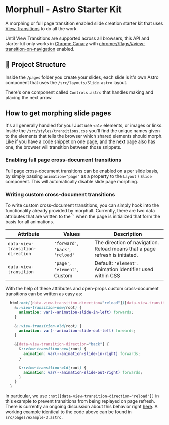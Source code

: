 # Morphull - Astro Starter Kit

A morphing or full page transition enabled slide creation starter kit that uses [View Transitions](https://developer.mozilla.org/en-US/docs/Web/API/View_Transitions_API) to do all the work. 

Until View Transitions are supported across all browsers, this API and starter kit only works in [Chrome Canary](https://www.google.com/chrome/canary/) with [chrome://flags/#view-transition-on-navigation](chrome://flags/#view-transition-on-navigation) enabled.

## 🚀 Project Structure

Inside the `/pages` folder you create your slides, each slide is it's own Astro component that uses the `/src/layouts/Slide.astro` layout.

There's one component called `Controls.astro` that handles making and placing the next arrow.

## How to get morphing slide pages

It's all generally handled for you! Just use `<h1>` elements, or images or links. Inside the `/src/styles/transitions.css` you'll find the unique names given to the elements that tells the browser which shared elements should morph. Like if you have a code snippet on one page, and the next page also has one, the browser will transition between those snippets.

### Enabling full page cross-document transitions

Full page cross-document transitions can be enabled on a per slide basis, by simply passing `animation="page"` as a property to the `Layout` / `Slide` component. This will automatically disable slide page morphing.

### Writing custom cross-document transitions

To write custom cross-document transitions, you can simply hook into the functionality already provided by morphull. Currently, there are two data attributes that are written to the `<html>' when the page is initialized that form the basis for all animations.

| Attribute | Values | Description |
| --- | --- | --- |
| `data-view-transition-direction` | `'forward'`, `'back'`, `'reload'` | The direction of navigation. Reload means that a page refresh is initiated. |
| `data-view-transition` | `'page'`, `'element'`, Custom | Default: `'element'`. <br>  Animation identifier used within CSS |

With the help of these attributes and open-props custom cross-document transitions can be written as easy as:

```css
  html:not([data-view-transition-direction="reload"])[data-view-transition="slide"] {
    &::view-transition-new(root) {
      animation: var(--animation-slide-in-left) forwards;
    }

    &::view-transition-old(root) {
      animation: var(--animation-slide-out-left) forwards;
    }

    &[data-view-transition-direction="back"] {
      &::view-transition-new(root) {
        animation: var(--animation-slide-in-right) forwards;
      }

      &::view-transition-old(root) {
        animation: var(--animation-slide-out-right) forwards;
      }
    }
  }
```
In particular, we use `:not([data-view-transition-direction="reload"])` in this example to prevent transitions from being replayed on page refresh. There is currently an ongoing discussion about this behavior right [here](https://github.com/w3c/csswg-drafts/issues/8784).
A working example identical to the code above can be found in `src/pages/example-3.astro`.